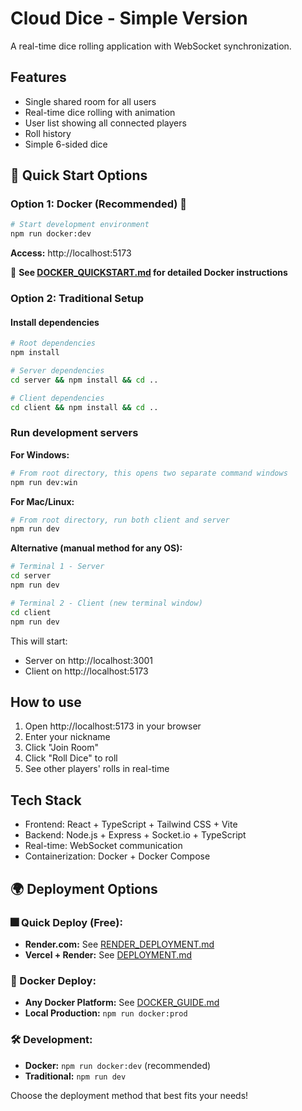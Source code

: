 # Cloud Dice - Simple Version

A real-time dice rolling application with WebSocket synchronization.

## Features
- Single shared room for all users
- Real-time dice rolling with animation
- User list showing all connected players
- Roll history
- Simple 6-sided dice

## 🚀 Quick Start Options

### Option 1: Docker (Recommended) 🐳
```bash
# Start development environment
npm run docker:dev
```
**Access:** http://localhost:5173

📖 **See [DOCKER_QUICKSTART.md](DOCKER_QUICKSTART.md) for detailed Docker instructions**

### Option 2: Traditional Setup

#### Install dependencies
```bash
# Root dependencies
npm install

# Server dependencies
cd server && npm install && cd ..

# Client dependencies
cd client && npm install && cd ..
```

### Run development servers

**For Windows:**
```bash
# From root directory, this opens two separate command windows
npm run dev:win
```

**For Mac/Linux:**
```bash
# From root directory, run both client and server
npm run dev
```

**Alternative (manual method for any OS):**
```bash
# Terminal 1 - Server
cd server
npm run dev

# Terminal 2 - Client (new terminal window)
cd client
npm run dev
```

This will start:
- Server on http://localhost:3001
- Client on http://localhost:5173

## How to use
1. Open http://localhost:5173 in your browser
2. Enter your nickname
3. Click "Join Room"
4. Click "Roll Dice" to roll
5. See other players' rolls in real-time

## Tech Stack
- Frontend: React + TypeScript + Tailwind CSS + Vite
- Backend: Node.js + Express + Socket.io + TypeScript
- Real-time: WebSocket communication
- Containerization: Docker + Docker Compose

## 🌍 Deployment Options

### 🎆 Quick Deploy (Free):
- **Render.com:** See [RENDER_DEPLOYMENT.md](RENDER_DEPLOYMENT.md)
- **Vercel + Render:** See [DEPLOYMENT.md](DEPLOYMENT.md)

### 🐳 Docker Deploy:
- **Any Docker Platform:** See [DOCKER_GUIDE.md](DOCKER_GUIDE.md)
- **Local Production:** `npm run docker:prod`

### 🛠️ Development:
- **Docker:** `npm run docker:dev` (recommended)
- **Traditional:** `npm run dev`

Choose the deployment method that best fits your needs!